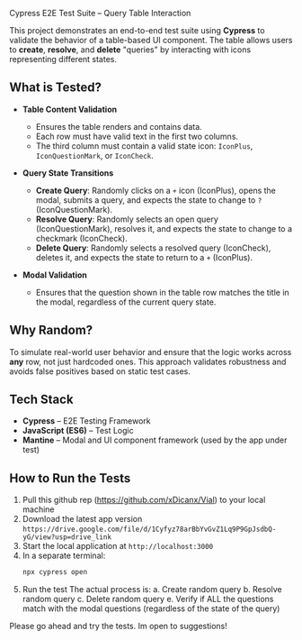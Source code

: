 Cypress E2E Test Suite – Query Table Interaction

This project demonstrates an end-to-end test suite using **Cypress** to validate the behavior of a table-based UI component. The table allows users to **create**, **resolve**, and **delete** "queries" by interacting with icons representing different states.

## What is Tested?

- **Table Content Validation**
  - Ensures the table renders and contains data.
  - Each row must have valid text in the first two columns.
  - The third column must contain a valid state icon: `IconPlus`, `IconQuestionMark`, or `IconCheck`.

- **Query State Transitions**
  -  **Create Query**: Randomly clicks on a `+` icon (IconPlus), opens the modal, submits a query, and expects the state to change to `?` (IconQuestionMark).
  -  **Resolve Query**: Randomly selects an open query (IconQuestionMark), resolves it, and expects the state to change to a checkmark (IconCheck).
  -  **Delete Query**: Randomly selects a resolved query (IconCheck), deletes it, and expects the state to return to a `+` (IconPlus).

- **Modal Validation**
  - Ensures that the question shown in the table row matches the title in the modal, regardless of the current query state.

##  Why Random?

To simulate real-world user behavior and ensure that the logic works across **any** row, not just hardcoded ones. This approach validates robustness and avoids false positives based on static test cases.

##  Tech Stack

- **Cypress** – E2E Testing Framework
- **JavaScript (ES6)** – Test Logic
- **Mantine** – Modal and UI component framework (used by the app under test)

## How to Run the Tests

1. Pull this github rep (https://github.com/xDicanx/Vial) to your local machine
2. Download the latest app version `https://drive.google.com/file/d/1Cyfyz78arBbYvGvZ1Lq9P9GpJsdbQ-yG/view?usp=drive_link`
3. Start the local application at  `http://localhost:3000`
4. In a separate terminal:
   ```bash
   npx cypress open
5. Run the test
  The actual process is:
  a. Create random query
  b. Resolve random query
  c. Delete random query
  e. Verify if ALL the questions match with the modal questions (regardless of the state of the query)


Please go ahead and try the tests.
Im open to suggestions!
